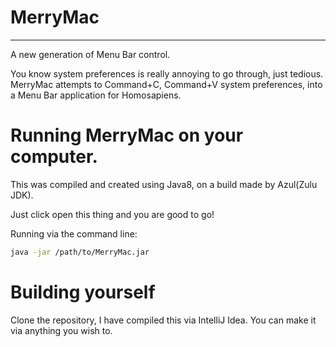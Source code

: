 # MerryMac

---

A new generation of Menu Bar control. 

You know system preferences is really annoying to go through, just tedious.
MerryMac attempts to Command+C, Command+V system preferences, into a Menu Bar application
for Homosapiens.


# Running MerryMac on your computer.


This was compiled and created using Java8, on a build made by Azul(Zulu JDK).

Just click open this thing and you are good to go!

Running via the command line:
```zsh
java -jar /path/to/MerryMac.jar
```


# Building yourself

Clone the repository, I have compiled this via IntelliJ Idea. You can make it via anything you wish to.


